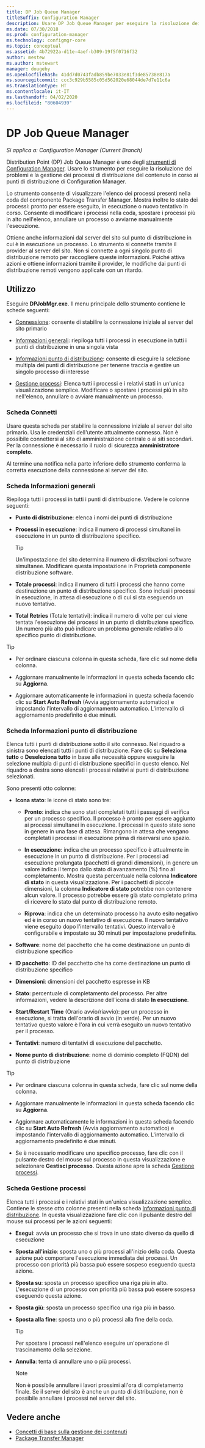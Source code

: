 ```yaml
---
title: DP Job Queue Manager
titleSuffix: Configuration Manager
description: Usare DP Job Queue Manager per eseguire la risoluzione dei problemi e la gestione dei processi di distribuzione del contenuto ai punti di distribuzione di Configuration Manager.
ms.date: 07/30/2018
ms.prod: configuration-manager
ms.technology: configmgr-core
ms.topic: conceptual
ms.assetid: 4b72922a-d11e-4aef-b309-19f5f0716f32
author: mestew
ms.author: mstewart
manager: dougeby
ms.openlocfilehash: 41dd7d0743fadb859be7033e81f3de85738e817a
ms.sourcegitcommit: ccc3c929b5585c05d562020e68044de7d7e11c6a
ms.translationtype: HT
ms.contentlocale: it-IT
ms.lasthandoff: 04/02/2020
ms.locfileid: "80604939"
---
```

# <a name="dp-job-queue-manager"></a>DP Job Queue Manager

*Si applica a: Configuration Manager (Current Branch)*

Distribution Point (DP) Job Queue Manager è uno degli [strumenti di Configuration Manager](/sccm/core/support/tools). Usare lo strumento per eseguire la risoluzione dei problemi e la gestione dei processi di distribuzione del contenuto in corso ai punti di distribuzione di Configuration Manager. 

Lo strumento consente di visualizzare l'elenco dei processi presenti nella coda del componente Package Transfer Manager. Mostra inoltre lo stato dei processi: pronto per essere eseguito, in esecuzione o nuovo tentativo in corso. Consente di modificare i processi nella coda, spostare i processi più in alto nell'elenco, annullare un processo o avviarne manualmente l'esecuzione.

Ottiene anche informazioni dal server del sito sul punto di distribuzione in cui è in esecuzione un processo. Lo strumento si connette tramite il provider al server del sito. Non si connette a ogni singolo punto di distribuzione remoto per raccogliere queste informazioni. Poiché attiva azioni e ottiene informazioni tramite il provider, le modifiche dai punti di distribuzione remoti vengono applicate con un ritardo.



## <a name="usage"></a>Utilizzo

Eseguire **DPJobMgr.exe**. Il menu principale dello strumento contiene le schede seguenti: 

- [Connessione](#bkmk_connect): consente di stabilire la connessione iniziale al server del sito primario  

- [Informazioni generali](#bkmk_overview): riepiloga tutti i processi in esecuzione in tutti i punti di distribuzione in una singola vista  

- [Informazioni punto di distribuzione](#bkmk_dp-info): consente di eseguire la selezione multipla dei punti di distribuzione per tenerne traccia e gestire un singolo processo di interesse  

- [Gestione processi](#bkmk_manage-jobs): Elenca tutti i processi e i relativi stati in un'unica visualizzazione semplice. Modificare o spostare i processi più in alto nell'elenco, annullare o avviare manualmente un processo.  


### <a name="connect-tab"></a><a name="bkmk_connect"></a> Scheda Connetti

Usare questa scheda per stabilire la connessione iniziale al server del sito primario. Usa le credenziali dell'utente attualmente connesso. Non è possibile connettersi al sito di amministrazione centrale o ai siti secondari. Per la connessione è necessario il ruolo di sicurezza **amministratore completo**.

Al termine una notifica nella parte inferiore dello strumento conferma la corretta esecuzione della connessione al server del sito. 


### <a name="overview-tab"></a><a name="bkmk_overview"></a> Scheda Informazioni generali

Riepiloga tutti i processi in tutti i punti di distribuzione. Vedere le colonne seguenti:  

- **Punto di distribuzione**: elenca i nomi dei punti di distribuzione  

- **Processi in esecuzione**: indica il numero di processi simultanei in esecuzione in un punto di distribuzione specifico.  

    > [!Tip]  
    > Un'impostazione del sito determina il numero di distribuzioni software simultanee. Modificare questa impostazione in Proprietà componente distribuzione software.  

- **Totale processi**: indica il numero di tutti i processi che hanno come destinazione un punto di distribuzione specifico. Sono inclusi i processi in esecuzione, in attesa di esecuzione o di cui si sta eseguendo un nuovo tentativo.  

- **Total Retries** (Totale tentativi): indica il numero di volte per cui viene tentata l'esecuzione dei processi in un punto di distribuzione specifico. Un numero più alto può indicare un problema generale relativo allo specifico punto di distribuzione.  


> [!Tip]  
> - Per ordinare ciascuna colonna in questa scheda, fare clic sul nome della colonna.  
> 
> - Aggiornare manualmente le informazioni in questa scheda facendo clic su **Aggiorna**.  
> 
> - Aggiornare automaticamente le informazioni in questa scheda facendo clic su **Start Auto Refresh** (Avvia aggiornamento automatico) e impostando l'intervallo di aggiornamento automatico. L'intervallo di aggiornamento predefinito è due minuti.  


### <a name="distribution-point-info-tab"></a><a name="bkmk_dp-info"></a> Scheda Informazioni punto di distribuzione

Elenca tutti i punti di distribuzione sotto il sito connesso. Nel riquadro a sinistra sono elencati tutti i punti di distribuzione. Fare clic su **Seleziona tutto** o **Deseleziona tutto** in base alle necessità oppure eseguire la selezione multipla di punti di distribuzione specifici in questo elenco. Nel riquadro a destra sono elencati i processi relativi ai punti di distribuzione selezionati.

Sono presenti otto colonne:  

- **Icona stato**: le icone di stato sono tre:  

    - **Pronto**: indica che sono stati completati tutti i passaggi di verifica per un processo specifico. Il processo è pronto per essere aggiunto ai processi simultanei in esecuzione. I processi in questo stato sono in genere in una fase di attesa. Rimangono in attesa che vengano completati i processi in esecuzione prima di riservarsi uno spazio.  

    - **In esecuzione**: indica che un processo specifico è attualmente in esecuzione in un punto di distribuzione. Per i processi ad esecuzione prolungata (pacchetti di grandi dimensioni), in genere un valore indica il tempo dallo stato di avanzamento (%) fino al completamento. Mostra questa percentuale nella colonna **Indicatore di stato** in questa visualizzazione. Per i pacchetti di piccole dimensioni, la colonna **Indicatore di stato** potrebbe non contenere alcun valore. Il processo potrebbe essere già stato completato prima di ricevere lo stato dal punto di distribuzione remoto.  

    - **Riprova**: indica che un determinato processo ha avuto esito negativo ed è in corso un nuovo tentativo di esecuzione. Il nuovo tentativo viene eseguito dopo l'intervallo tentativi. Questo intervallo è configurabile e impostato su 30 minuti per impostazione predefinita.  

- **Software**: nome del pacchetto che ha come destinazione un punto di distribuzione specifico  

- **ID pacchetto**: ID del pacchetto che ha come destinazione un punto di distribuzione specifico  

- **Dimensioni**: dimensioni del pacchetto espresse in KB  

- **Stato**: percentuale di completamento del processo. Per altre informazioni, vedere la descrizione dell'icona di stato **In esecuzione**.  

- **Start/Restart Time** (Orario avvio/riavvio): per un processo in esecuzione, si tratta dell'orario di avvio (in verde). Per un nuovo tentativo questo valore è l'ora in cui verrà eseguito un nuovo tentativo per il processo.  

- **Tentativi**: numero di tentativi di esecuzione del pacchetto.  

- **Nome punto di distribuzione**: nome di dominio completo (FQDN) del punto di distribuzione  

> [!Tip]  
> - Per ordinare ciascuna colonna in questa scheda, fare clic sul nome della colonna.  
> 
> - Aggiornare manualmente le informazioni in questa scheda facendo clic su **Aggiorna**.  
> 
> - Aggiornare automaticamente le informazioni in questa scheda facendo clic su **Start Auto Refresh** (Avvia aggiornamento automatico) e impostando l'intervallo di aggiornamento automatico. L'intervallo di aggiornamento predefinito è due minuti.  
> 
> - Se è necessario modificare uno specifico processo, fare clic con il pulsante destro del mouse sul processo in questa visualizzazione e selezionare **Gestisci processo**. Questa azione apre la scheda [Gestione processi](#bkmk_manage-jobs).  


### <a name="manage-jobs-tab"></a><a name="bkmk_manage-jobs"></a> Scheda Gestione processi

Elenca tutti i processi e i relativi stati in un'unica visualizzazione semplice. Contiene le stesse otto colonne presenti nella scheda [Informazioni punto di distribuzione](#bkmk_dp-info). In questa visualizzazione fare clic con il pulsante destro del mouse sui processi per le azioni seguenti:  

- **Esegui**: avvia un processo che si trova in uno stato diverso da quello di esecuzione  

- **Sposta all'inizio**: sposta uno o più processi all'inizio della coda. Questa azione può comportare l'esecuzione immediata dei processi. Un processo con priorità più bassa può essere sospeso eseguendo questa azione.  

- **Sposta su**: sposta un processo specifico una riga più in alto. L'esecuzione di un processo con priorità più bassa può essere sospesa eseguendo questa azione.  

- **Sposta giù**: sposta un processo specifico una riga più in basso.  

- **Sposta alla fine**: sposta uno o più processi alla fine della coda.  

    > [!Tip]  
    > Per spostare i processi nell'elenco eseguire un'operazione di trascinamento della selezione.  

- **Annulla**: tenta di annullare uno o più processi.  

    > [!Note]  
    > Non è possibile annullare i lavori prossimi all'ora di completamento finale. Se il server del sito è anche un punto di distribuzione, non è possibile annullare i processi nel server del sito.  



## <a name="see-also"></a>Vedere anche

- [Concetti di base sulla gestione dei contenuti](/sccm/core/plan-design/hierarchy/fundamental-concepts-for-content-management)
- [Package Transfer Manager](/sccm/core/plan-design/hierarchy/package-transfer-manager)
